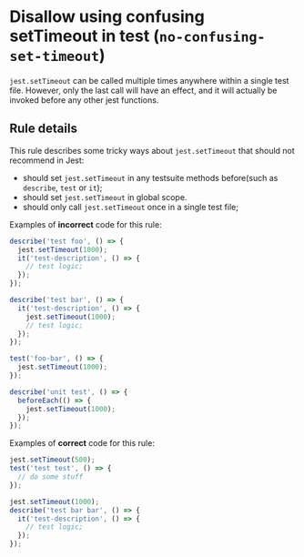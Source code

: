 # Disallow using confusing setTimeout in test (`no-confusing-set-timeout`)

<!-- end auto-generated rule header -->

`jest.setTimeout` can be called multiple times anywhere within a single test
file. However, only the last call will have an effect, and it will actually be
invoked before any other jest functions.

## Rule details

This rule describes some tricky ways about `jest.setTimeout` that should not
recommend in Jest:

- should set `jest.setTimeout` in any testsuite methods before(such as
  `describe`, `test` or `it`);
- should set `jest.setTimeout` in global scope.
- should only call `jest.setTimeout` once in a single test file;

Examples of **incorrect** code for this rule:

```js
describe('test foo', () => {
  jest.setTimeout(1000);
  it('test-description', () => {
    // test logic;
  });
});

describe('test bar', () => {
  it('test-description', () => {
    jest.setTimeout(1000);
    // test logic;
  });
});

test('foo-bar', () => {
  jest.setTimeout(1000);
});

describe('unit test', () => {
  beforeEach(() => {
    jest.setTimeout(1000);
  });
});
```

Examples of **correct** code for this rule:

```js
jest.setTimeout(500);
test('test test', () => {
  // do some stuff
});
```

```js
jest.setTimeout(1000);
describe('test bar bar', () => {
  it('test-description', () => {
    // test logic;
  });
});
```

